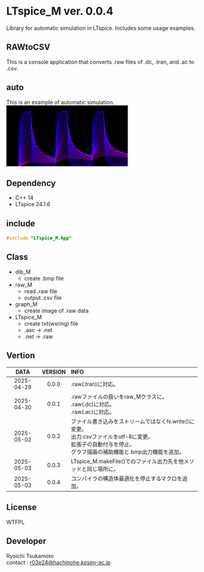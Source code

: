 # LTspice_M ver. 0.0.4
Library for automatic simulation in LTspice. Includes some usage examples.

## RAWtoCSV
This is a console application that converts .raw files of .dc, .tran, and .ac to .csv.

## auto
This is an example of automatic simulation.<br>
![img](/auto/test.bmp)

## Dependency
- C++ 14
- LTspice 24.1.6

## include
```cpp
#include "LTspice_M.hpp"
```

## Class
- dib_M
  - create .bmp file
- raw_M
  - read .raw file
  - output .csv file
- graph_M
  - create image of .raw data
- LTspice_M
  - create txt(wsring) file
  - .asc -> .net
  - .net -> .raw

## Vertion
| DATA | VERSION | INFO |
| :---: | :---: | :--- |
| 2025-04-29 | 0.0.0 | .raw(.tran)に対応。 |
| 2025-04-30 | 0.0.1 | .rawファイルの扱いをraw_Mクラスに。<br>.raw(.dc)に対応。<br>.raw(.ac)に対応。 |
| 2025-05-02 | 0.0.2 | ファイル書き込みをストリームではなくfs.write()に変更。<br>出力.csvファイルをutf-8に変更。<br>拡張子の自動付与を停止。<br>グラフ描画の補助機能と.bmp出力機能を追加。 |
| 2025-05-03 | 0.0.3 | LTspice_M.makeFile()でのファイル出力先を他メソッドと同じ場所に。 |
| 2025-05-03 | 0.0.4 | コンパイラの構造体最適化を停止するマクロを追加。 |

## License
WTFPL

## Developer
Ryoichi Tsukamoto<br>
contact : r03e24@hachinohe.kosen-ac.jp
